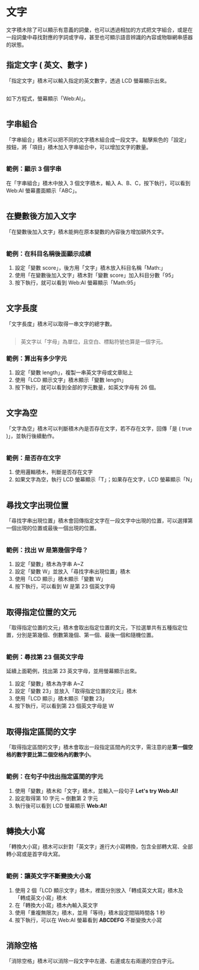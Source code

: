  

# 文字

文字積木除了可以顯示有意義的詞彙，也可以透過相加的方式把文字組合，或是在一段詞彙中尋找對應的字詞或字母，甚至也可顯示語音辨識的內容或物聯網串感器的狀態。

## 指定文字 ( 英文、數字 )

「指定文字」積木可以輸入指定的英文數字，透過 LCD 螢幕顯示出來。

<img src="https://md.webduino.io/uploads/upload_7cc527f72f049af40d1eb726dc8fea57.png" alt="" width="">

如下方程式，螢幕顯示「Web:AI」。

<img src="https://md.webduino.io/uploads/upload_0d7af52d407ad9cccdd3ec14ee597a8f.png" alt="" width="">

## 字串組合

「字串組合」積木可以把不同的文字積木組合成一段文字。
點擊紫色的「設定」按鈕，將「項目」積木加入字串組合中，可以增加文字的數量。

<img src="https://md.webduino.io/uploads/upload_ba0366fd7d1d11b7c23e5d858166e8cb.png" alt="" width="">

### 範例：顯示 3 個字串

在「字串組合」積木中放入 3 個文字積木，輸入 A、B、C，按下執行，可以看到 Web:AI 螢幕畫面顯示「ABC」。

<img src="https://md.webduino.io/uploads/upload_f08134e439e978452a3b87b89103dae2.png" alt="" width="">

## 在變數後方加入文字

「在變數後加入文字」積木能夠在原本變數的內容後方增加額外文字。

<img src="https://md.webduino.io/uploads/upload_b4d3fe0e18f006473fb612187163a5a5.png" alt="" width="">

### 範例：在科目名稱後面顯示成績

1. 設定「變數 score」，後方用「文字」積木放入科目名稱「Math:」
2. 使用「在變數後加入文字」積木對「變數 score」加入科目分數「95」
3. 按下執行，就可以看到 Web:AI 螢幕顯示「Math:95」

<img src="https://md.webduino.io/uploads/upload_673d6168873eb8b7ba7584bb6582c874.png" alt="" width="">

## 文字長度

「文字長度」積木可以取得一串文字的總字數。

<img src="https://md.webduino.io/uploads/upload_5808319d598ea5b994d94138b5a35ee7.png" alt="" width="">

> 英文字以「字母」為單位，且空白、標點符號也算是一個字元。

### 範例：算出有多少字元

1. 設定「變數 length」，複製一串英文字母或文章貼上
2. 使用「LCD 顯示文字」積木顯示「變數 length」
3. 按下執行，就可以看到全部的字元數量，如英文字母有 26 個。

<img src="https://md.webduino.io/uploads/upload_e2abe019b553328bf839d0b5e44399a4.png" alt="" width="">

## 文字為空

「文字為空」積木可以判斷積木內是否存在文字，若不存在文字，回傳「是 ( true )」，並執行後續動作。

<img src="https://md.webduino.io/uploads/upload_8fa632f24109f1ee35c2d18878a43166.png" alt="" width="">

### 範例：是否存在文字

1. 使用邏輯積木，判斷是否存在文字
2. 如果文字為空，執行 LCD 螢幕顯示「T」；如果存在文字，LCD 螢幕顯示「N」

<img src="https://md.webduino.io/uploads/upload_3e69fecaf61a1c2bbd68ca6ff34e482a.png" alt="" width="">

## 尋找文字出現位置

「尋找字串出現位置」積木會回傳指定文字在一段文字中出現的位置，可以選擇第一個出現的位置或最後一個出現的位置。

<img src="https://md.webduino.io/uploads/upload_e3c41207af0cd8d944c9224b03a5004f.png" alt="" width="">

### 範例：找出 W 是第幾個字母？

1. 設定「變數」積木為字串 A~Z
2. 設定「變數 W」並放入「尋找字串出現位置」積木
3. 使用「LCD 顯示」積木顯示「變數 W」
4. 按下執行，可以看到 W 是第 23 個英文字母

<img src="https://md.webduino.io/uploads/upload_73710f9b24477d9b8ed6f6c9fad85abe.png" alt="" width="">

## 取得指定位置的文元

「取得指定位置的文元」積木會取出指定位置的文元，下拉選單共有五種指定位置，分別是第幾個、倒數第幾個、第一個、最後一個和隨機位置。

<img src="https://md.webduino.io/uploads/upload_7457eeb7b38d2650066aca48ea87519d.png" alt="" width="">

### 範例：尋找第 23 個英文字母

延續上面範例，找出第 23 英文字母，並用螢幕顯示出來。

1. 設定「變數」積木為字串 A~Z
2. 設定「變數 23」並放入「取得指定位置的文元」積木
3. 使用「LCD 顯示」積木顯示「變數 23」
4. 按下執行，可以看到第 23 個英文字母是 W

<img src="https://md.webduino.io/uploads/upload_353f0bc5c91a3753559cc25ccbca22ef.png" alt="" width="">

## 取得指定區間的文字

「取得指定區間的文字」積木會取出一段指定區間內的文字，需注意的是**第一個空格的數字要比第二個空格內的數字小**。

<img src="https://md.webduino.io/uploads/upload_0feebf92704b1b61ed64f445d1608555.png" alt="" width="">

### 範例：在句子中找出指定區間的字元

1. 使用「變數」積木和「文字」積木，並輸入一段句子 **Let's try Web:AI!**
2. 設定取得第 10 字元 ~ 倒數第 2 字元
3. 執行後可以看到 LCD 螢幕顯示 **Web:AI!**

<img src="https://md.webduino.io/uploads/upload_4a07b46184007fb2f33942e39f537a3e.png" alt="" width="">

## 轉換大小寫

「轉換大小寫」積木可以針對「英文字」進行大小寫轉換，包含全部轉大寫、全部轉小寫或是首字母大寫。

<img src="https://md.webduino.io/uploads/upload_4d01cbf73ebf502d99461e0ac7161d2c.png" alt="" width="">

### 範例：讓英文字不斷變換大小寫

1. 使用 2 個「LCD 顯示文字」積木，裡面分別放入「轉成英文大寫」積木及「轉成英文小寫」積木
2. 在「轉換大小寫」積木內輸入英文字
3. 使用「重複無限次」積木，並用「等待」積木設定間隔時間各 1 秒
4. 按下執行，可以在 Web:AI 螢幕看到 **ABCDEFG** 不斷變換大小寫

<img src="https://md.webduino.io/uploads/upload_80e1c409393376666853fb69c3c0a794.gif" alt="" width="">

## 消除空格

「消除空格」積木可以消除一段文字中左邊、右邊或左右兩邊的空白字元。

<img src="https://md.webduino.io/uploads/upload_51c9f50f67c12904166e7e09057479ed.png" alt="" width="">
